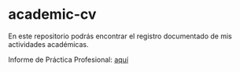 # academic-cv

En este repositorio podrás encontrar el registro documentado de mis actividades académicas.

Informe de Práctica Profesional: [aquí](https://tomasurzuam.github.io/academic-cv/practica/informe-practica.html)
